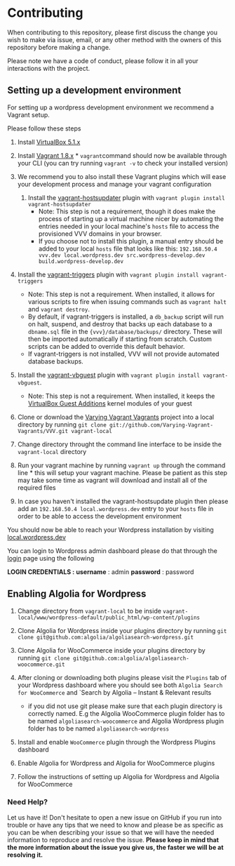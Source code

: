 # Contributing

When contributing to this repository, please first discuss the change you wish to make via issue,
email, or any other method with the owners of this repository before making a change. 

Please note we have a code of conduct, please follow it in all your interactions with the project.

## Setting up a development environment

For setting up a wordpress development environment we recommend a Vagrant setup.

Please follow these steps

1. Install [VirtualBox 5.1.x](https://www.virtualbox.org/wiki/Downloads)

2. Install [Vagrant 1.8.x](https://www.vagrantup.com/downloads.html)
		* `vagrant`command should now be available through your CLI (you can try running `vagrant -v` to check your installed version)

3. We recommend you to also install these Vagrant plugins which will ease your development process and manage your vagrant configuration
	1. Install the [vagrant-hostsupdater](https://github.com/cogitatio/vagrant-hostsupdater) plugin with `vagrant plugin install vagrant-hostsupdater`
        * Note: This step is not a requirement, though it does make the process of starting up a virtual machine nicer by automating the entries needed in your local machine's `hosts` file to access the provisioned VVV domains in your browser.
        * If you choose not to install this plugin, a manual entry should be added to your local `hosts` file that looks like this: `192.168.50.4  vvv.dev local.wordpress.dev src.wordpress-develop.dev build.wordpress-develop.dev`
  1. Install the [vagrant-triggers](https://github.com/emyl/vagrant-triggers) plugin with `vagrant plugin install vagrant-triggers`
      * Note: This step is not a requirement. When installed, it allows for various scripts to fire when issuing commands such as `vagrant halt` and `vagrant destroy`.
      * By default, if vagrant-triggers is installed, a `db_backup` script will run on halt, suspend, and destroy that backs up each database to a `dbname.sql` file in the `{vvv}/database/backups/` directory. These will then be imported automatically if starting from scratch. Custom scripts can be added to override this default behavior.
      * If vagrant-triggers is not installed, VVV will not provide automated database backups.
  1. Install the [vagrant-vbguest](https://github.com/dotless-de/vagrant-vbguest) plugin with `vagrant plugin install vagrant-vbguest`.
      * Note: This step is not a requirement. When installed, it keeps the [VirtualBox Guest Additions](https://www.virtualbox.org/manual/ch04.html) kernel modules of your guest 

3. Clone or download the [Varying Vagrant Vagrants](https://github.com/Varying-Vagrant-Vagrants/VVV) project into a local directory by running `git clone git://github.com/Varying-Vagrant-Vagrants/VVV.git vagrant-local`

4. Change directory throught the command line interface to be inside the `vagrant-local` directory

5. Run your vagrant machine by running `vagrant up` through the command line
		* this will setup your vagrant machine. Please be patient as this step may take some time as vagrant will download and install all of the required files 

6. In case you haven't installed the vagrant-hostsupdate plugin then please add an `192.168.50.4 local.wordpress.dev` entry to your `hosts` file in order to be able to access the development environment

You should now be able to reach your Wordpress installation by visiting [local.wordpress.dev](http://local.wordpress.dev)

You can login to Wordpress admin dashboard please do that through the [login](http://local.wordpress.dev/wp-login) page using the following 

**LOGIN CREDENTIALS :**
**username** : admin
**password** : password

## Enabling Algolia for Wordpress

1. Change directory from `vagrant-local` to be inside `vagrant-local/www/wordpress-default/public_html/wp-content/plugins`

2. Clone Algolia for Wordpress inside your plugins directory by running `git clone git@github.com:algolia/algoliasearch-wordpress.git`

3. Clone Algolia for WooCommerce inside your plugins directory by running `git clone git@github.com:algolia/algoliasearch-woocommerce.git`
	
4. After cloning or downloading both plugins please visit the `Plugins` tab of your Wordpress dashboard where you should see both `Algolia Search for WooCommerce` and `Search by Algolia – Instant & Relevant results
	* if you did not use git please make sure that each plugin directory is correctly named. E.g the Algolia WooCommerce plugin folder has to be named `algoliasearch-woocommerce` and Algolia Wordpress plugin folder has to be named `algoliasearch-wordpress` 

5. Install and enable `WooCommerce` plugin through the Wordpress Plugins dashboard

6. Enable Algolia for Wordpress and Algolia for WooCommerce plugins

7. Follow the instructions of setting up Algolia for Wordpress and Algolia for WooCommerce

### Need Help?

Let us have it! Don't hesitate to open a new issue on GitHub if you run into trouble or have any tips that we need to know and please be as specific as you can be when describing your issue so that we will have the needed information to reproduce and resolve the issue. **Please keep in mind that the more information about the issue you give us, the faster we will be at resolving it.**

